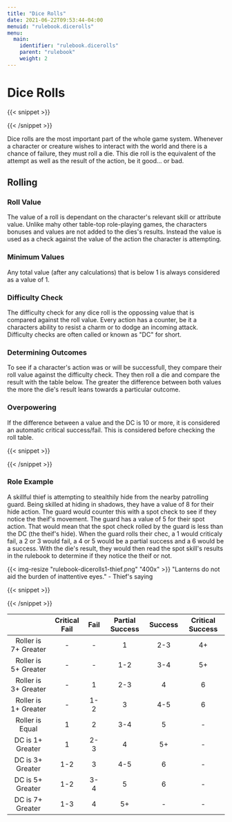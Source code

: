 ```yaml
---
title: "Dice Rolls"
date: 2021-06-22T09:53:44-04:00
menuid: "rulebook.dicerolls"
menu:
  main:
    identifier: "rulebook.dicerolls"
    parent: "rulebook"
    weight: 2
---
```


# Dice Rolls

{{< snippet >}}<div class="bookpage-columns"><div class="bookpage-column">{{< /snippet >}}

Dice rolls are the most important part of the whole game system.
Whenever a character or creature wishes to interact with the world and there
is a chance of failure, they must roll a die. This die roll is the equivalent
of the attempt as well as the result of the action, be it good... or bad.

## Rolling

### Roll Value
The value of a roll is dependant on the character's relevant skill or attribute
value. Unlike mahy other table-top role-playing games, the characters bonuses and
values are not added to the dies's results. Instead the value is used as a check
against the value of the action the character is attempting.

### Minimum Values
Any total value (after any calculations) that is below 1 is always considered as
a value of 1.

### Difficulty Check
The difficulty check for any dice roll is the oppossing value that is compared
against the roll value. Every action has a counter, be it a characters ability to
resist a charm or to dodge an incoming attack. Difficulty checks are often called
or known as "DC" for short.

### Determining Outcomes
To see if a character's action was or will be successfull, they compare their roll
value against the difficulty check. They then roll a die  and compare the result
with the table below. The greater the difference between both values the more the
die's result leans towards a particular outcome.

### Overpowering
If the difference between a value and the DC is 10 or more, it is considered an
automatic critical success/fail. This is considered before checking the roll table.

{{< snippet >}}</div><div class="bookpage-column">{{< /snippet >}}

### Role Example
A skillful thief is attempting to stealthily hide from the nearby patrolling guard.
Being skilled at hiding in shadows, they have a value of 8 for their hide action.
The guard would counter this with a spot check to see if they notice the theif's
movement. The guard has a value of 5 for their spot action.
That would mean that the spot check rolled by the guard is less than the DC
(the theif's hide). When the guard rolls their chec, a 1 would criticaly fail,
a 2 or 3 would fail, a 4 or 5 would be a partial success and a 6 would be a success.
With the die's result, they would then read the spot skill's results in the rulebook
to determine if they notice the theif or not.

{{< img-resize "rulebook-dicerolls1-thief.png" "400x" >}}
"Lanterns do not aid the burden of inattentive eyes." - Thief's saying

{{< snippet >}}</div></div>{{< /snippet >}}

|                      | Critical Fail|  Fail | Partial Success | Success | Critical Success |
|:--------------------:|:-------------:|:----:|:---------------:|:-------:|:----------------:|
| Roller is 7+ Greater |       -       |  -   |        1        |   2-3   |         4+       |
| Roller is 5+ Greater |       -       |  -   |       1-2       |   3-4   |         5+       |
| Roller is 3+ Greater |       -       |  1   |       2-3       |    4    |         6        |
| Roller is 1+ Greater |       -       | 1-2  |        3        |   4-5   |         6        |
| Roller is Equal      |       1       |  2   |       3-4       |    5    |         -        |
| DC is 1+ Greater     |       1       | 2-3  |        4        |    5+   |         -        |
| DC is 3+ Greater     |      1-2      |  3   |       4-5       |    6    |         -        |
| DC is 5+ Greater     |      1-2      | 3-4  |        5        |    6    |         -        |
| DC is 7+ Greater     |      1-3      |  4   |        5+       |    -    |         -        |

